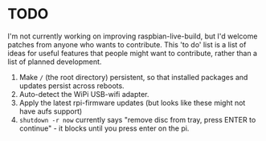 # TODO

I'm not currently working on improving raspbian-live-build, but I'd welcome patches from anyone who wants to contribute.  This 'to do' list is a list of ideas for useful features that people might want to contribute, rather than a list of planned development.

1. Make `/` (the root directory) persistent, so that installed packages and updates persist across reboots.
2. Auto-detect the WiPi USB-wifi adapter.
3. Apply the latest rpi-firmware updates (but looks like these might not have aufs support)
4. `shutdown -r now` currently says "remove disc from tray, press ENTER to continue" - it blocks until you press enter on the pi.

